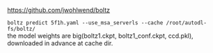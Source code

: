 https://github.com/jwohlwend/boltz  

`boltz predict 5f1h.yaml --use_msa_serverls --cache /root/autodl-fs/boltz/`  
the model weights are big(boltz1.ckpt, boltz1_conf.ckpt, ccd.pkl), downloaded in advance at cache dir.

